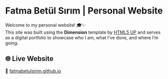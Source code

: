 # Fatma Betül Sırım | Personal Website

Welcome to my personal website! 🎓✨  
This site was built using the **Dimension** template by [HTML5 UP](https://html5up.net) and serves as a digital portfolio to showcase who I am, what I’ve done, and where I’m going.

## 🌐 Live Website

🔗 [fatmabetulsirim.github.io](https://betulsirim.github.io)
